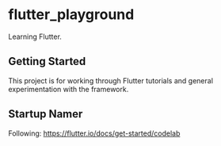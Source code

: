 # flutter_playground

Learning Flutter.

## Getting Started

This project is for working through Flutter tutorials and general experimentation with the framework.

## Startup Namer

Following:
https://flutter.io/docs/get-started/codelab

